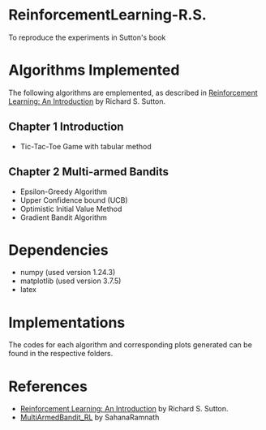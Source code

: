 # ReinforcementLearning-R.S.
To reproduce the experiments in Sutton's book

# Algorithms Implemented
The following algorithms are emplemented, as described in [Reinforcement Learning: An Introduction](http://incompleteideas.net/book/RLbook2020trimmed.pdf) by Richard S. Sutton.

## Chapter 1 Introduction  
- Tic-Tac-Toe Game with tabular method

## Chapter 2 Multi-armed Bandits 
- Epsilon-Greedy Algorithm
- Upper Confidence bound (UCB)
- Optimistic Initial Value Method
- Gradient Bandit Algorithm

# Dependencies  
- numpy (used version 1.24.3)
- matplotlib (used version 3.7.5)
- latex

# Implementations  
The codes for each algorithm and corresponding plots generated can be found in the respective folders.  


# References  
- [Reinforcement Learning: An Introduction](http://incompleteideas.net/book/RLbook2020trimmed.pdf) by Richard S. Sutton.
- [MultiArmedBandit_RL](https://github.com/SahanaRamnath/MultiArmedBandit_RL/tree/master) by SahanaRamnath
